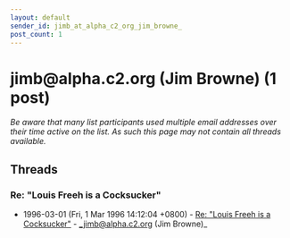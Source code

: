 ```yaml
---
layout: default
sender_id: jimb_at_alpha_c2_org_jim_browne_
post_count: 1
---
```


# jimb<span>@</span>alpha.c2.org (Jim Browne) (1 post)

_Be aware that many list participants used multiple email addresses over their time active on the list. As such this page may not contain all threads available._

## Threads

### Re: "Louis Freeh is a Cocksucker"
+ 1996-03-01 (Fri, 1 Mar 1996 14:12:04 +0800) - [Re: "Louis Freeh is a Cocksucker"](/archive/1996/03/69a3dfbc11b03c5c6ee56da45ecd6d7b7d62c031aac681711a76fbbb6cc6a693) - _jimb@alpha.c2.org (Jim Browne)_

